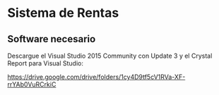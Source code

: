 # Sistema de Rentas

## Software necesario

Descargue el Visual Studio 2015 Community con Update 3 y el Crystal Report para Visual Studio: 

https://drive.google.com/drive/folders/1cy4D9tf5cV1RVa-XF-rrYAb0VuRCrkiC
